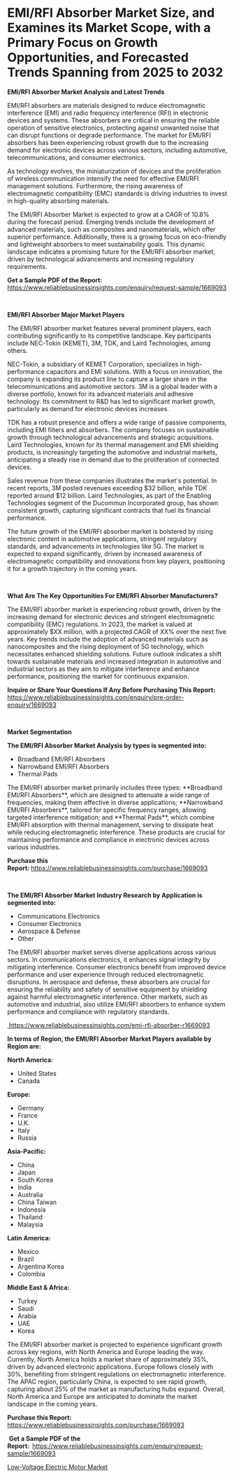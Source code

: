 <p><h1>EMI/RFI Absorber Market Size, and Examines its Market Scope, with a Primary Focus on Growth Opportunities, and Forecasted Trends Spanning from 2025 to 2032</h1></p><p><strong>EMI/RFI Absorber Market Analysis and Latest Trends</strong></p>
<p><p>EMI/RFI absorbers are materials designed to reduce electromagnetic interference (EMI) and radio frequency interference (RFI) in electronic devices and systems. These absorbers are critical in ensuring the reliable operation of sensitive electronics, protecting against unwanted noise that can disrupt functions or degrade performance. The market for EMI/RFI absorbers has been experiencing robust growth due to the increasing demand for electronic devices across various sectors, including automotive, telecommunications, and consumer electronics. </p><p>As technology evolves, the miniaturization of devices and the proliferation of wireless communication intensify the need for effective EMI/RFI management solutions. Furthermore, the rising awareness of electromagnetic compatibility (EMC) standards is driving industries to invest in high-quality absorbing materials. </p><p>The EMI/RFI Absorber Market is expected to grow at a CAGR of 10.8% during the forecast period. Emerging trends include the development of advanced materials, such as composites and nanomaterials, which offer superior performance. Additionally, there is a growing focus on eco-friendly and lightweight absorbers to meet sustainability goals. This dynamic landscape indicates a promising future for the EMI/RFI absorber market, driven by technological advancements and increasing regulatory requirements.</p></p>
<p><strong>Get a Sample PDF of the Report:&nbsp;</strong> <a href="https://www.reliablebusinessinsights.com/enquiry/request-sample/1669093?utm_campaign=2247&utm_medium=2&utm_source=Github&utm_content=ia&utm_term=02032025&utm_id=emirfi-absorber">https://www.reliablebusinessinsights.com/enquiry/request-sample/1669093</a></p>
<p>&nbsp;</p>
<p><strong>EMI/RFI Absorber Major Market Players</strong></p>
<p><p>The EMI/RFI absorber market features several prominent players, each contributing significantly to its competitive landscape. Key participants include NEC-Tokin (KEMET), 3M, TDK, and Laird Technologies, among others. </p><p>NEC-Tokin, a subsidiary of KEMET Corporation, specializes in high-performance capacitors and EMI solutions. With a focus on innovation, the company is expanding its product line to capture a larger share in the telecommunications and automotive sectors. 3M is a global leader with a diverse portfolio, known for its advanced materials and adhesive technology. Its commitment to R&D has led to significant market growth, particularly as demand for electronic devices increases.</p><p>TDK has a robust presence and offers a wide range of passive components, including EMI filters and absorbers. The company focuses on sustainable growth through technological advancements and strategic acquisitions. Laird Technologies, known for its thermal management and EMI shielding products, is increasingly targeting the automotive and industrial markets, anticipating a steady rise in demand due to the proliferation of connected devices.</p><p>Sales revenue from these companies illustrates the market's potential. In recent reports, 3M posted revenues exceeding $32 billion, while TDK reported around $12 billion. Laird Technologies, as part of the Enabling Technologies segment of the Ducommun Incorporated group, has shown consistent growth, capturing significant contracts that fuel its financial performance.</p><p>The future growth of the EMI/RFI absorber market is bolstered by rising electronic content in automotive applications, stringent regulatory standards, and advancements in technologies like 5G. The market is expected to expand significantly, driven by increased awareness of electromagnetic compatibility and innovations from key players, positioning it for a growth trajectory in the coming years.</p></p>
<p>&nbsp;</p>
<p><strong>What Are The Key Opportunities For EMI/RFI Absorber Manufacturers?</strong></p>
<p><p>The EMI/RFI absorber market is experiencing robust growth, driven by the increasing demand for electronic devices and stringent electromagnetic compatibility (EMC) regulations. In 2023, the market is valued at approximately $XX million, with a projected CAGR of XX% over the next five years. Key trends include the adoption of advanced materials such as nanocomposites and the rising deployment of 5G technology, which necessitates enhanced shielding solutions. Future outlook indicates a shift towards sustainable materials and increased integration in automotive and industrial sectors as they aim to mitigate interference and enhance performance, positioning the market for continuous expansion.</p></p>
<p><strong>Inquire or Share Your Questions If Any Before Purchasing This Report:</strong> <a href="https://www.reliablebusinessinsights.com/enquiry/pre-order-enquiry/1669093?utm_campaign=2247&utm_medium=2&utm_source=Github&utm_content=ia&utm_term=02032025&utm_id=emirfi-absorber">https://www.reliablebusinessinsights.com/enquiry/pre-order-enquiry/1669093</a></p>
<p>&nbsp;</p>
<p><strong>Market Segmentation</strong></p>
<p><strong>The EMI/RFI Absorber Market Analysis by types is segmented into:</strong></p>
<p><ul><li>Broadband EMI/RFI Absorbers</li><li>Narrowband EMI/RFI Absorbers</li><li>Thermal Pads</li></ul></p>
<p><p>The EMI/RFI absorber market primarily includes three types: **Broadband EMI/RFI Absorbers**, which are designed to attenuate a wide range of frequencies, making them effective in diverse applications; **Narrowband EMI/RFI Absorbers**, tailored for specific frequency ranges, allowing targeted interference mitigation; and **Thermal Pads**, which combine EMI/RFI absorption with thermal management, serving to dissipate heat while reducing electromagnetic interference. These products are crucial for maintaining performance and compliance in electronic devices across various industries.</p></p>
<p><strong>Purchase this Report:&nbsp;</strong><a href="https://www.reliablebusinessinsights.com/purchase/1669093?utm_campaign=2247&utm_medium=2&utm_source=Github&utm_content=ia&utm_term=02032025&utm_id=emirfi-absorber">https://www.reliablebusinessinsights.com/purchase/1669093</a></p>
<p>&nbsp;</p>
<p><strong>The EMI/RFI Absorber Market Industry Research by Application is segmented into:</strong></p>
<p><ul><li>Communications Electronics</li><li>Consumer Electronics</li><li>Aerospace & Defense</li><li>Other</li></ul></p>
<p><p>The EMI/RFI absorber market serves diverse applications across various sectors. In communications electronics, it enhances signal integrity by mitigating interference. Consumer electronics benefit from improved device performance and user experience through reduced electromagnetic disruptions. In aerospace and defense, these absorbers are crucial for ensuring the reliability and safety of sensitive equipment by shielding against harmful electromagnetic interference. Other markets, such as automotive and industrial, also utilize EMI/RFI absorbers to enhance system performance and compliance with regulatory standards.</p></p>
<p><a href="https://www.reliablebusinessinsights.com/emi-rfi-absorber-r1669093?utm_campaign=2247&utm_medium=2&utm_source=Github&utm_content=ia&utm_term=02032025&utm_id=emirfi-absorber">&nbsp;https://www.reliablebusinessinsights.com/emi-rfi-absorber-r1669093</a></p>
<p><strong>In terms of Region, the EMI/RFI Absorber Market Players available by Region are:</strong></p>
<p>
    <p> <strong> North America: </strong>
        <ul>
            <li>United States</li>
            <li>Canada</li>
        </ul>
        </p> 
    <p> <strong> Europe: </strong>
        <ul>
            <li>Germany</li>
            <li>France</li>
            <li>U.K.</li>
            <li>Italy</li>
            <li>Russia</li>
        </ul>
        </p> 
    <p> <strong> Asia-Pacific: </strong>
        <ul>
            <li>China</li>
            <li>Japan</li>
            <li>South Korea</li>
            <li>India</li>
            <li>Australia</li>
            <li>China Taiwan</li>
            <li>Indonesia</li>
            <li>Thailand</li>
            <li>Malaysia</li>
        </ul>
        </p> 
    <p> <strong> Latin America: </strong>
        <ul>
            <li>Mexico</li>
            <li>Brazil</li>
            <li>Argentina Korea</li>
            <li>Colombia</li>
        </ul>
        </p> 
    <p> <strong> Middle East & Africa: </strong>
        <ul>
            <li>Turkey</li>
            <li>Saudi</li>
            <li>Arabia</li>
            <li>UAE</li>
            <li>Korea</li>
        </ul>
    </p>
    </p>
<p><p>The EMI/RFI absorber market is projected to experience significant growth across key regions, with North America and Europe leading the way. Currently, North America holds a market share of approximately 35%, driven by advanced electronic applications. Europe follows closely with 30%, benefiting from stringent regulations on electromagnetic interference. The APAC region, particularly China, is expected to see rapid growth, capturing about 25% of the market as manufacturing hubs expand. Overall, North America and Europe are anticipated to dominate the market landscape in the coming years.</p></p>
<p><strong>Purchase this Report: </strong><a href="https://www.reliablebusinessinsights.com/purchase/1669093?utm_campaign=2247&utm_medium=2&utm_source=Github&utm_content=ia&utm_term=02032025&utm_id=emirfi-absorber">https://www.reliablebusinessinsights.com/purchase/1669093</a></p>
<p>&nbsp;<strong>Get a Sample PDF of the Report:&nbsp;&nbsp;</strong><a href="https://www.reliablebusinessinsights.com/enquiry/request-sample/1669093?utm_campaign=2247&utm_medium=2&utm_source=Github&utm_content=ia&utm_term=02032025&utm_id=emirfi-absorber">https://www.reliablebusinessinsights.com/enquiry/request-sample/1669093</a></p>
<p><strong></strong></p>
<p><p><a href="https://github.com/bensemilia864/Market-Research-Report-List-1/blob/main/low-voltage-electric-motor-market.md?utm_campaign=2247&utm_medium=2&utm_source=Github&utm_content=ia&utm_term=02032025&utm_id=emirfi-absorber">Low-Voltage Electric Motor Market</a></p></p>